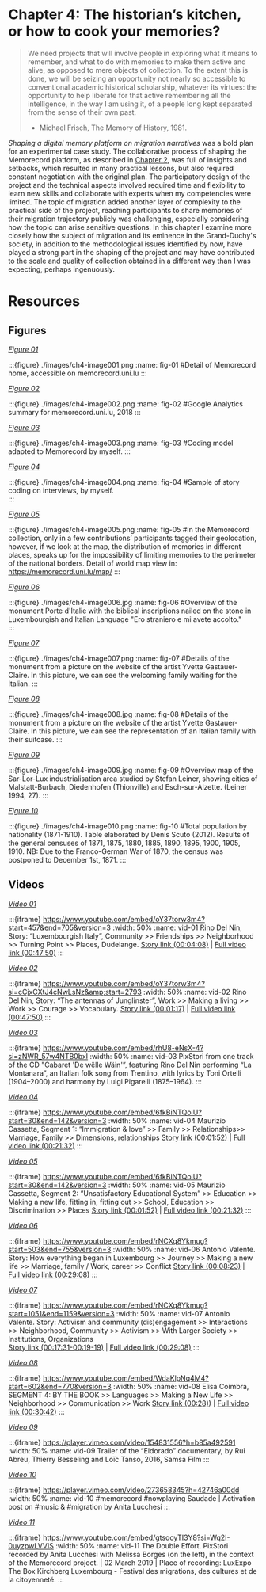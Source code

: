 # Chapter 4: The historian’s kitchen, or how to cook your memories?


> We need projects that will involve people in exploring what it means to remember, and what to do with memories to make them active and alive, as opposed to mere objects of collection. To the extent this is done, we will be seizing an opportunity not nearly so accessible to conventional academic historical scholarship, whatever its virtues: the opportunity to help liberate for that active remembering all the intelligence, in the way I am using it, of a people long kept separated from the sense of their own past.
> - Michael Frisch, The Memory of History, 1981.


_Shaping a digital memory platform on migration narratives_ was a bold plan for an experimental case study. The collaborative process of shaping the Memorecord platform, as described in [Chapter 2](./ch2), was full of insights and setbacks, which resulted in many practical lessons, but also required constant negotiation with the original plan. The participatory design of the project and the technical aspects involved required time and flexibility to learn new skills and collaborate with experts when my competencies were limited. The topic of migration added another layer of complexity to the practical side of the project, reaching participants to share memories of their migration trajectory publicly was challenging, especially considering how the topic can arise sensitive questions. In this chapter I examine more closely how the subject of migration and its eminence in the Grand-Duchy's society, in addition to the methodological issues identified by now, have played a strong part in the shaping of the project and may have contributed to the scale and quality of collection obtained in a different way than I was expecting, perhaps ingenuously.  

# Resources

## Figures

[_Figure 01_](#fig-01)

:::{figure} ./images/ch4-image001.png
:name: fig-01
\#Detail of Memorecord home, accessible on memorecord.uni.lu
:::

[_Figure 02_](#fig-02)

:::{figure} ./images/ch4-image002.png
:name: fig-02
\#Google Analytics summary for memorecord.uni.lu, 2018
:::

[_Figure 03_](#fig-03)

:::{figure} ./images/ch4-image003.png
:name: fig-03
\#Coding model adapted to Memorecord by myself.
:::

[_Figure 04_](#fig-04)

:::{figure} ./images/ch4-image004.png
:name: fig-04
\#Sample of story coding on interviews, by myself.	
:::

[_Figure 05_](#fig-05)

:::{figure} ./images/ch4-image005.png
:name: fig-05
\#In the Memorecord collection, only in a few contributions’ participants tagged their geolocation, however, if we look at the map, the distribution of memories in different places, speaks up for the impossibility of limiting memories to the perimeter of the national borders. Detail of world map view in: https://memorecord.uni.lu/map/
:::

[_Figure 06_](#fig-06)

:::{figure} ./images/ch4-image006.jpg
:name: fig-06
\#Overview of the monument Porte d'Italie with the biblical inscriptions nailed on the stone in Luxembourgish and Italian Language "Ero straniero e mi avete accolto."	
:::

[_Figure 07_](#fig-07)

:::{figure} ./images/ch4-image007.png
:name: fig-07
\#Details of the monument from a picture on the website of the artist Yvette Gastauer-Claire. In this picture, we can see the welcoming family waiting for the Italian.
:::

[_Figure 08_](#fig-08)

:::{figure} ./images/ch4-image008.jpg
:name: fig-08
\#Details of the monument from a picture on the website of the artist Yvette Gastauer-Claire. In this picture, we can see the representation of an Italian family with their suitcase.
:::

[_Figure 09_](#fig-09)

:::{figure} ./images/ch4-image009.jpg
:name: fig-09
\#Overview map of the Sar-Lor-Lux industrialisation area studied by Stefan Leiner, showing cities of Malstatt-Burbach, Diedenhofen (Thionville) and Esch-sur-Alzette. (Leiner 1994, 27).
:::

[_Figure 10_](#fig-10)

:::{figure} ./images/ch4-image010.png
:name: fig-10
\#Total population by nationality (1871-1910). Table elaborated by Denis Scuto (2012). Results of the general censuses of 1871, 1875, 1880, 1885, 1890, 1895, 1900, 1905, 1910. NB: Due to the Franco-German War of 1870, the census was postponed to December 1st, 1871.
:::


## Videos


[_Video 01_](#vid-01)

:::{iframe} https://www.youtube.com/embed/oY37torw3m4?start=457&end=705&version=3
:width: 50%
:name: vid-01
Rino Del Nin, Story: “Luxembourgish Italy”, Community >> Friendships >> Neighborhood >> Turning Point >> Places, Dudelange. [Story link (00:04:08)](https://www.youtube.com/embed/oY37torw3m4?start=457&end=705&version=3) | [Full video link (00:47:50)](https://www.youtube.com/watch?v=oY37torw3m4)
:::


[_Video 02_](#vid-02) 


:::{iframe} https://www.youtube.com/embed/oY37torw3m4?si=cCjxCXtJ4cNwLsNz&amp;start=2793
:width: 50%
:name: vid-02
Rino Del Nin, Story: “The antennas of Junglinster”, Work >> Making a living >> Work >> Courage >> Vocabulary. [Story link (00:01:17)](https://www.youtube.com/watch?v=oY37torw3m4&t=2793s) | [Full video link (00:47:50)](https://www.youtube.com/watch?v=oY37torw3m4)
:::


[_Video 03_](#vid-03)

:::{iframe} https://www.youtube.com/embed/rhU8-eNsX-4?si=zNWR_57w4NTB0bxI
:width: 50%
:name: vid-03
PixStori from one track of the CD "Cabaret 'De wëlle Wäin'”, featuring Rino Del Nin performing “La Montanara”, an Italian folk song from Trentino, with lyrics by Toni Ortelli (1904–2000) and harmony by Luigi Pigarelli (1875–1964). 
:::

[_Video 04_](#vid-04)

:::{iframe} https://www.youtube.com/embed/6fkBiNTQoIU?start=30&end=142&version=3
:width: 50%
:name: vid-04
Maurizio Cassetta, Segment 1: “Immigration & love” >> Family >> Relationships>> Marriage, Family >>  Dimensions, relationships
[Story link (00:01:52)](https://www.youtube.com/embed/6fkBiNTQoIU?start=30&end=142&version=3) | [Full video link (00:21:32)](https://youtu.be/6fkBiNTQoIU)
:::

[_Video 05_](#vid-05)

:::{iframe} https://www.youtube.com/embed/6fkBiNTQoIU?start=30&end=142&version=3
:width: 50%
:name: vid-05
Maurizio Cassetta, Segment 2: “Unsatisfactory Educational System” >> Education >> Making a new life, fitting in, fitting out >> School, Education >>  Discrimination >> Places 
[Story link (00:01:52)](https://www.youtube.com/embed/6fkBiNTQoIU?start=30&end=142&version=3) | [Full video link (00:21:32)](https://youtu.be/6fkBiNTQoIU)
:::


[_Video 06_](#vid-06)

:::{iframe} https://www.youtube.com/embed/rNCXq8Ykmug?start=503&end=755&version=3
:width: 50%
:name: vid-06
Antonio Valente. Story: How everything began in Luxembourg >> Journey >> Making a new life >> Marriage, family / Work, career >> Conflict 
[Story link (00:08:23)](https://www.youtube.com/embed/rNCXq8Ykmug?start=503&end=755&version=3) | [Full video link (00:29:08)](https://www.youtube.com/watch?v=rNCXq8Ykmug)
:::


[_Video 07_](#vid-07)

:::{iframe} https://www.youtube.com/embed/rNCXq8Ykmug?start=1051&end=1159&version=3
:width: 50%
:name: vid-07
Antonio Valente. Story: Activism and community (dis)engagement >> Interactions >> Neighborhood, Community >> Activism >> With Larger Society >> Institutions, Organizations  
[Story link (00:17:31-00:19-19)](https://www.youtube.com/embed/rNCXq8Ykmug?start=1051&end=1159&version=3) | [Full video link (00:29:08)](https://www.youtube.com/watch?v=rNCXq8Ykmug)
:::

[_Video 08_](#vid-08)

:::{iframe} https://www.youtube.com/embed/WdaKlpNq4M4?start=602&end=770&version=3
:width: 50%
:name: vid-08
Elisa Coimbra, SEGMENT 4: BY THE BOOK >> Languages >> Making a New Life >> Neighborhood >> Communication >> Work
[Story link (00:28)](https://www.youtube.com/embed/WdaKlpNq4M4?start=602&end=770&version=3)) | [Full video link (00:30:42)](https://youtu.be/WdaKlpNq4M4)
:::


[_Video 09_](#vid-09)

:::{iframe} https://player.vimeo.com/video/154831556?h=b85a492591
:width: 50%
:name: vid-09
Trailer of the “Eldorado” documentary, by Rui Abreu, Thierry Besseling and Loïc Tanso, 2016, Samsa Film
:::

[_Video 10_](#vid-10)

:::{iframe} https://player.vimeo.com/video/273658345?h=42746a00dd
:width: 50%
:name: vid-10
#memorecord #nowplaying Saudade | Activation post on #music & #migration by Anita Lucchesi
:::

[_Video 11_](#vid-11)

:::{iframe} https://www.youtube.com/embed/gtsqoyTI3Y8?si=Wq2I-0uyzpwLVVIS
:width: 50%
:name: vid-11
The Double Effort. PixStori recorded by Anita Lucchesi with Melissa Borges (on the left), in the context of the Memorecord project. | 02 March 2019 | Place of recording: LuxExpo The Box Kirchberg Luxembourg - Festival des migrations, des cultures et de la citoyenneté.
:::
